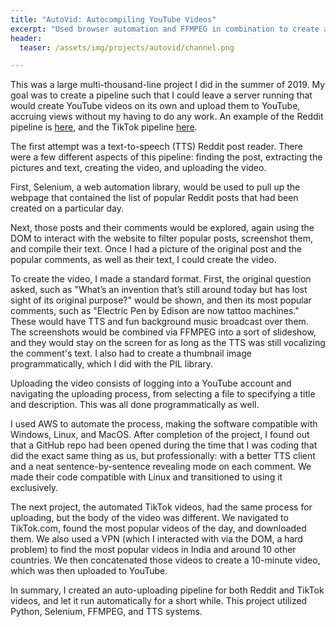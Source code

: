 ```yaml
---
title: "AutoVid: Autocompiling YouTube Videos"
excerpt: "Used browser automation and FFMPEG in combination to create an automatic YouTube upload pipeline."
header:
  teaser: /assets/img/projects/autovid/channel.png

---
```


This was a large multi-thousand-line project I did in the summer of 2019. My goal was to create a pipeline such that I could leave a server running that would create YouTube videos on its own and upload them to YouTube, accruing views without my having to do any work. An example of the Reddit pipeline is [here](https://www.youtube.com/watch?v=M48NftKUFS4), and the TikTok pipeline [here](https://www.youtube.com/watch?v=ag5_ESjyInM).

The first attempt was a text-to-speech (TTS) Reddit post reader. There were a few different aspects of this pipeline: finding the post, extracting the pictures and text, creating the video, and uploading the video.

First, Selenium, a web automation library, would be used to pull up the webpage that contained the list of popular Reddit posts that had been created on a particular day.

Next, those posts and their comments would be explored, again using the DOM to interact with the website to filter popular posts, screenshot them, and compile their text. Once I had a picture of the original post and the popular comments, as well as their text, I could create the video.

To create the video, I made a standard format. First, the original question asked, such as "What’s an invention that’s still around today but has lost sight of its original purpose?" would be shown, and then its most popular comments, such as "Electric Pen by Edison are now tattoo machines." These would have TTS and fun background music broadcast over them. The screenshots would be combined via FFMPEG into a sort of slideshow, and they would stay on the screen for as long as the TTS was still vocalizing the comment's text. I also had to create a thumbnail image programmatically, which I did with the PIL library.

Uploading the video consists of logging into a YouTube account and navigating the uploading process, from selecting a file to specifying a title and description. This was all done programmatically as well.

I used AWS to automate the process, making the software compatible with Windows, Linux, and MacOS. After completion of the project, I found out that a GitHub repo had been opened during the time that I was coding that did the exact same thing as us, but professionally: with a better TTS client and a neat sentence-by-sentence revealing mode on each comment. We made their code compatible with Linux and transitioned to using it exclusively.

The next project, the automated TikTok videos, had the same process for uploading, but the body of the video was different. We navigated to TikTok.com, found the most popular videos of the day, and downloaded them. We also used a VPN (which I interacted with via the DOM, a hard problem) to find the most popular videos in India and around 10 other countries. We then concatenated those videos to create a 10-minute video, which was then uploaded to YouTube.

In summary, I created an auto-uploading pipeline for both Reddit and TikTok videos, and let it run automatically for a short while. This project utilized Python, Selenium, FFMPEG, and TTS systems.
